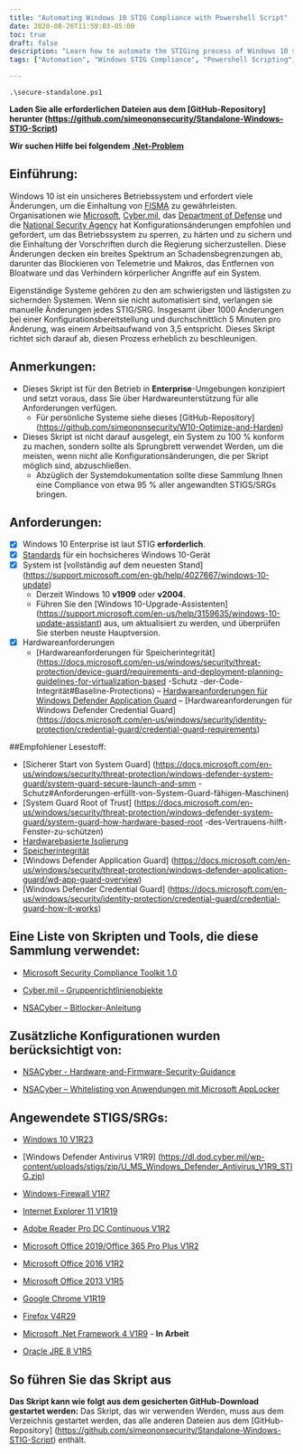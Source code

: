 ```yaml
---
title: "Automating Windows 10 STIG Compliance with Powershell Script"
date: 2020-08-26T11:59:03-05:00
toc: true
draft: false
description: "Learn how to automate the STIGing process of Windows 10 systems with the Standalone Windows STIG Script, saving time and improving efficiency for securing standalone systems in enterprise environments."
tags: ["Automation", "Windows STIG Compliance", "Powershell Scripting", "Windows 10 Enterprise", "Windows Updates", "FISMA Compliance", "Windows 10 Hardening", "Cybersecurity", "National Security Agency", "Department of Defense", "Microsoft Security Compliance Toolkit", "Windows Defender Application Guard", "Windows Defender Credential Guard", "System Guard Secure Launch", "Memory Integrity", "Microsoft Office", "Adobe Reader", "Google Chrome", "Mozilla Firefox", "Oracle JRE"]

---
```

```
.\secure-standalone.ps1
```

 **Laden Sie alle erforderlichen Dateien aus dem [GitHub-Repository] herunter (https://github.com/simeononsecurity/Standalone-Windows-STIG-Script)**  **Wir suchen Hilfe bei folgendem [.Net-Problem](https://github.com/simeononsecurity/W10-Optimize-and-Harden/issues/3)**  ## Einführung:  Windows 10 ist ein unsicheres Betriebssystem und erfordert viele Änderungen, um die Einhaltung von [FISMA](https://www.cisa.gov/federal-information-security-modernization-act) zu gewährleisten. Organisationen wie [Microsoft](https://microsoft.com), [Cyber.mil](https://public.cyber.mil), das [Department of Defense](https://dod.gov) und die [ National Security Agency](https://www.nsa.gov/) hat Konfigurationsänderungen empfohlen und gefordert, um das Betriebssystem zu sperren, zu härten und zu sichern und die Einhaltung der Vorschriften durch die Regierung sicherzustellen. Diese Änderungen decken ein breites Spektrum an Schadensbegrenzungen ab, darunter das Blockieren von Telemetrie und Makros, das Entfernen von Bloatware und das Verhindern körperlicher Angriffe auf ein System.  Eigenständige Systeme gehören zu den am schwierigsten und lästigsten zu sichernden Systemen. Wenn sie nicht automatisiert sind, verlangen sie manuelle Änderungen jedes STIG/SRG. Insgesamt über 1000 Änderungen bei einer Konfigurationsbereitstellung und durchschnittlich 5 Minuten pro Änderung, was einem Arbeitsaufwand von 3,5 entspricht. Dieses Skript richtet sich darauf ab, diesen Prozess erheblich zu beschleunigen.  ## Anmerkungen:  - Dieses Skript ist für den Betrieb in **Enterprise**-Umgebungen konzipiert und setzt voraus, dass Sie über Hardwareunterstützung für alle Anforderungen verfügen.   - Für persönliche Systeme siehe dieses [GitHub-Repository] (https://github.com/simeononsecurity/W10-Optimize-and-Harden) - Dieses Skript ist nicht darauf ausgelegt, ein System zu 100 % konform zu machen, sondern sollte als Sprungbrett verwendet Werden, um die meisten, wenn nicht alle Konfigurationsänderungen, die per Skript möglich sind, abzuschließen.   - Abzüglich der Systemdokumentation sollte diese Sammlung Ihnen eine Compliance von etwa 95 % aller angewandten STIGS/SRGs bringen.  ## Anforderungen: - [X] Windows 10 Enterprise ist laut STIG **erforderlich**. - [x] [Standards](https://docs.microsoft.com/en-us/windows-hardware/design/device-experiences/oem-highly-secure) für ein hochsicheres Windows 10-Gerät - [x] System ist [vollständig auf dem neuesten Stand] (https://support.microsoft.com/en-gb/help/4027667/windows-10-update)   - Derzeit Windows 10 **v1909** oder **v2004**.   - Führen Sie den [Windows 10-Upgrade-Assistenten] (https://support.microsoft.com/en-us/help/3159635/windows-10-update-assistant) aus, um aktualisiert zu werden, und überprüfen Sie sterben neuste Hauptversion. - [X] Hardwareanforderungen   - [Hardwareanforderungen für Speicherintegrität] (https://docs.microsoft.com/en-us/windows/security/threat-protection/device-guard/requirements-and-deployment-planning-guidelines-for-virtualization-based -Schutz -der-Code-Integrität#Baseline-Protections)   – [Hardwareanforderungen für Windows Defender Application Guard](https://docs.microsoft.com/en-us/windows/security/threat-protection/windows-defender-application-guard/reqs-wd-app-guard)   – [Hardwareanforderungen für Windows Defender Credential Guard] (https://docs.microsoft.com/en-us/windows/security/identity-protection/credential-guard/credential-guard-requirements)    ##Empfohlener Lesestoff:   - [Sicherer Start von System Guard] (https://docs.microsoft.com/en-us/windows/security/threat-protection/windows-defender-system-guard/system-guard-secure-launch-and-smm - Schutz#Anforderungen-erfüllt-von-System-Guard-fähigen-Maschinen)   - [System Guard Root of Trust] (https://docs.microsoft.com/en-us/windows/security/threat-protection/windows-defender-system-guard/system-guard-how-hardware-based-root -des-Vertrauens-hilft-Fenster-zu-schützen)   - [Hardwarebasierte Isolierung](https://docs.microsoft.com/en-us/windows/security/threat-protection/microsoft-defender-atp/overview-hardware-based-isolation)   - [Speicherintegrität](https://docs.microsoft.com/en-us/windows/security/threat-protection/device-guard/memory-integrity)   - [Windows Defender Application Guard] (https://docs.microsoft.com/en-us/windows/security/threat-protection/windows-defender-application-guard/wd-app-guard-overview)   - [Windows Defender Credential Guard] (https://docs.microsoft.com/en-us/windows/security/identity-protection/credential-guard/credential-guard-how-it-works)  ## Eine Liste von Skripten und Tools, die diese Sammlung verwendet:  - [Microsoft Security Compliance Toolkit 1.0](https://www.microsoft.com/en-us/download/details.aspx?id=55319)  - [Cyber.mil – Gruppenrichtlinienobjekte](https://public.cyber.mil/stigs/gpo/)  - [NSACyber – Bitlocker-Anleitung](https://github.com/nsacyber/BitLocker-Anleitung)  ## Zusätzliche Konfigurationen wurden berücksichtigt von:  - [NSACyber - Hardware-and-Firmware-Security-Guidance](https://github.com/nsacyber/Hardware-and-Firmware-Security-Guidance)  - [NSACyber – Whitelisting von Anwendungen mit Microsoft AppLocker](https://apps.nsa.gov/iad/library/ia-guidance/tech-briefs/application-whitelisting-using-microsoft-applocker.cfm)  ## Angewendete STIGS/SRGs:   - [Windows 10 V1R23](https://dl.dod.cyber.mil/wp-content/uploads/stigs/zip/U_MS_Windows_10_V1R23_STIG.zip)  - [Windows Defender Antivirus V1R9] (https://dl.dod.cyber.mil/wp-content/uploads/stigs/zip/U_MS_Windows_Defender_Antivirus_V1R9_STIG.zip)  - [Windows-Firewall V1R7](https://dl.dod.cyber.mil/wp-content/uploads/stigs/zip/U_Windows_Firewall_V1R7_STIG.zip)  - [Internet Explorer 11 V1R19](https://dl.dod.cyber.mil/wp-content/uploads/stigs/zip/U_MS_IE11_V1R19_STIG.zip)  - [Adobe Reader Pro DC Continuous V1R2](https://dl.dod.cyber.mil/wp-content/uploads/stigs/zip/U_Adobe_Acrobat_Pro_DC_Continuous_V1R2_STIG.zip)  - [Microsoft Office 2019/Office 365 Pro Plus V1R2](https://dl.dod.cyber.mil/wp-content/uploads/stigs/zip/U_MS_Office_365_ProPlus_V1R2_STIG.zip)  - [Microsoft Office 2016 V1R2](https://dl.dod.cyber.mil/wp-content/uploads/stigs/pdf/U_Microsoft_Office_2016_V1R2_Overview.pdf)  - [Microsoft Office 2013 V1R5](https://dl.dod.cyber.mil/wp-content/uploads/stigs/zip/U_MicrosoftOffice2013_V1R5_Overview.zip)  - [Google Chrome V1R19](https://dl.dod.cyber.mil/wp-content/uploads/stigs/zip/U_Google_Chrome_V1R19_STIG.zip)  - [Firefox V4R29](https://dl.dod.cyber.mil/wp-content/uploads/stigs/zip/U_MOZ_FireFox_V4R29_STIG.zip)  - [Microsoft .Net Framework 4 V1R9](https://dl.dod.cyber.mil/wp-content/uploads/stigs/zip/U_MS_DotNet_Framework_4-0_V1R9_STIG.zip) - **In Arbeit**  - [Oracle JRE 8 V1R5](https://dl.dod.cyber.mil/wp-content/uploads/stigs/zip/U_Oracle_JRE_8_Windows_V1R5_STIG.zip)  ## So führen Sie das Skript aus  **Das Skript kann wie folgt aus dem gesicherten GitHub-Download gestartet werden:** Das Skript, das wir verwenden Werden, muss aus dem Verzeichnis gestartet werden, das alle anderen Dateien aus dem [GitHub-Repository] (https://github.com/simeononsecurity/Standalone-Windows-STIG-Script) enthält.